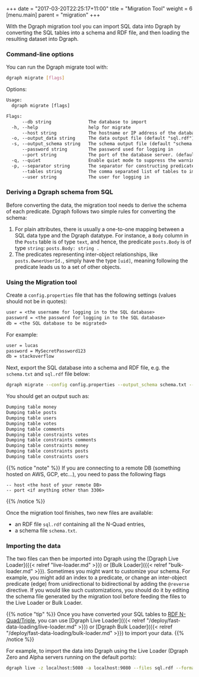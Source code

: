 +++
date = "2017-03-20T22:25:17+11:00"
title = "Migration Tool"
weight = 6
[menu.main]
    parent = "migration"
+++

With the Dgraph migration tool you can import SQL data into Dgraph by converting
the SQL tables into a schema and RDF file, and then loading the resulting dataset
into Dgraph.

### Command-line options

You can run the Dgraph migrate tool with:

```sh
dgraph migrate [flags]
```

Options:

```txt
Usage:
  dgraph migrate [flags]

Flags:
      --db string              The database to import
  -h, --help                   help for migrate
      --host string            The hostname or IP address of the database server. (default "localhost")
  -o, --output_data string     The data output file (default "sql.rdf")
  -s, --output_schema string   The schema output file (default "schema.txt")
      --password string        The password used for logging in
      --port string            The port of the database server. (default "3306")
  -q, --quiet                  Enable quiet mode to suppress the warning logs
  -p, --separator string       The separator for constructing predicate names (default ".")
      --tables string          The comma separated list of tables to import, an empty string means importing all tables in the database
      --user string            The user for logging in
```

### Deriving a Dgraph schema from SQL

Before converting the data, the migration tool needs to derive the schema of each predicate.
Dgraph follows two simple rules for converting the schema:

1. For plain attributes, there is usually a one-to-one mapping between a SQL data type and the
Dgraph datatype. For instance, a `Body` column in the `Posts` table is of type `text`,
and hence, the predicate `posts.Body` is of type `string`: `posts.Body: string .`
2. The predicates representing inter-object relationships, like `posts.OwnerUserId.`, simply have the type
`[uid]`, meaning following the predicate leads us to a set of other objects.


### Using the Migration tool

Create a `config.properties` file that has the following settings (values should not be in quotes):

```txt
user = <the username for logging in to the SQL database>
password = <the password for logging in to the SQL database>
db = <the SQL database to be migrated>
```

For example:

```txt
user = lucas
password = MySecretPassword123
db = stackoverflow
```

Next, export the SQL database into a schema and RDF file, e.g. the `schema.txt` and `sql.rdf` file below:
```sh
dgraph migrate --config config.properties --output_schema schema.txt --output_data sql.rdf
```

You should get an output such as:

```txt
Dumping table money
Dumping table posts
Dumping table users
Dumping table votes
Dumping table comments
Dumping table constraints votes
Dumping table constraints comments
Dumping table constraints money
Dumping table constraints posts
Dumping table constraints users
```

{{% notice "note" %}}
If you are connecting to a remote DB (something hosted on AWS, GCP, etc...), you need to pass the following flags
```
-- host <the host of your remote DB>
-- port <if anything other than 3306>
```
{{% /notice %}}

Once the migration tool finishes, two new files are available:

- an RDF file `sql.rdf` containing all the N-Quad entries,
- a schema file `schema.txt`.

### Importing the data

The two files can then be imported into Dgraph using the [Dgraph Live Loader]({{< relref "live-loader.md" >}})
or [Bulk Loader]({{< relref "bulk-loader.md" >}}). Sometimes you might want to customize your schema.
For example, you might add an index to a predicate, or change an inter-object predicate (edge) from
unidirectional to bidirectional by adding the `@reverse` directive. If you would like such customizations, you should do it by editing
the schema file generated by the migration tool before feeding the files to the Live Loader or Bulk Loader.

{{% notice "tip" %}}
Once you have converted your SQL tables to [RDF N-Quad/Triple](https://www.w3.org/TR/n-quads/), 
you can use [Dgraph Live Loader]({{< relref "/deploy/fast-data-loading/live-loader.md" >}}) or 
[Dgraph Bulk Loader]({{< relref "/deploy/fast-data-loading/bulk-loader.md" >}}) to import your data.
{{% /notice %}}

For example, to import the data into Dgraph using the Live Loader (Dgraph Zero and Alpha servers running on the default ports):

```sh
dgraph live -z localhost:5080 -a localhost:9080 --files sql.rdf --format=rdf --schema schema.txt
```
